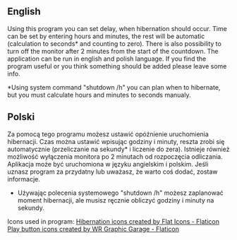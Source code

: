 <h2>English</h2>
Using this program you can set delay, when hibernation should occur. Time can be set by entering hours and minutes, the rest will be automatic (calculation to seconds* and counting to zero).
There is also possibility to turn off the monitor after 2 minutes from the start of the countdown.
The application can be run in english and polish language.
If you find the program useful or you think something should be added please leave some info.

*Using system command "shutdown /h" you can plan when to hibernate, but you must calculate hours and minutes to seconds manualy.



<h2>Polski</h2>
Za pomocą tego programu możesz ustawić opóźnienie uruchomienia hibernacji. Czas można ustawić wpisując godziny i minuty, reszta zrobi się automatycznie (przeliczanie na sekundy* i liczenie do zera).
Istnieje również możliwość wyłączenia monitora po 2 minutach od rozpoczęcia odliczania.
Aplikacja może być uruchomiona w języku angielskim i polskim.
Jeśli uznasz program za przydatny lub uważasz, że warto coś dodać, zostaw informacje.

* Używając polecenia systemowego "shutdown /h" możesz zaplanować moment hibernacji, ale musisz ręcznie obliczyć godziny i minuty na sekundy.




Icons used in program: <a href="https://www.flaticon.com/free-icons/hibernation" title="hibernation icons">Hibernation icons created by Flat Icons - Flaticon</a><br>
<a href="https://www.flaticon.com/free-icons/play-button" title="play button icons">Play button icons created by WR Graphic Garage - Flaticon</a>
